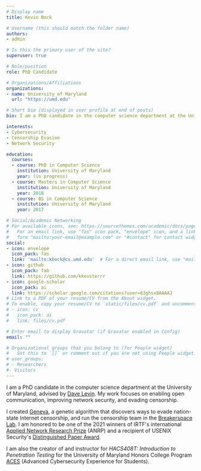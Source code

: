 ```yaml
---
# Display name
title: Kevin Bock

# Username (this should match the folder name)
authors:
- admin

# Is this the primary user of the site?
superuser: true

# Role/position
role: PhD Candidate

# Organizations/Affiliations
organizations:
- name: University of Maryland
  url: "https://umd.edu"

# Short bio (displayed in user profile at end of posts)
bio: I am a PhD candidate in the computer science department at the University of Maryland, advised by [Dave Levin](https://www.cs.umd.edu/~dml/). My work focuses on enabling open communication, improving network security, and evading censorship. 

interests:
- Cybersecurity 
- Censorship Evasion
- Network Security

education:
  courses:
  - course: PhD in Computer Science
    institution: University of Maryland 
    year: (in progress)
  - course: Masters in Computer Science
    institution: University of Maryland
    year: 2018
  - course: BS in Computer Science
    institution: University of Maryland
    year: 2017

# Social/Academic Networking
# For available icons, see: https://sourcethemes.com/academic/docs/page-builder/#icons
#   For an email link, use "fas" icon pack, "envelope" icon, and a link in the
#   form "mailto:your-email@example.com" or "#contact" for contact widget.
social:
- icon: envelope
  icon_pack: fas
  link: 'mailto:kbock@cs.umd.edu'  # For a direct email link, use "mailto:test@example.org".
- icon: github
  icon_pack: fab
  link: https://github.com/kkevsterrr
- icon: google-scholar
  icon_pack: ai
  link: https://scholar.google.com/citations?user=63ghsx8AAAAJ
# Link to a PDF of your resume/CV from the About widget.
# To enable, copy your resume/CV to `static/files/cv.pdf` and uncomment the lines below.
# - icon: cv
#   icon_pack: ai
#   link: files/cv.pdf

# Enter email to display Gravatar (if Gravatar enabled in Config)
email: ""

# Organizational groups that you belong to (for People widget)
#   Set this to `[]` or comment out if you are not using People widget.
# user_groups:
# - Researchers
#- Visitors
---
```


I am a PhD candidate in the computer science department at the
University of Maryland, advised by [Dave Levin](https://www.cs.umd.edu/~dml/).
My work focuses on enabling open communication, improving network security, and 
evading censorship. 

I created [Geneva](https://geneva.cs.umd.edu), a genetic algorithm that
discovers ways to evade nation-state Internet censorship, and run the censorship
team in the [Breakerspace Lab](https://breakerspace.io). I am honored to be one of the 2021
winners of IRTF's international [Applied Network Research
Prize](https://irtf.org/anrp/) (ANRP) and a recipient of USENIX Security's [Distinguished Paper Award](https://www.usenix.org/conference/usenixsecurity21/presentation/bock).

I am also the creator of and instructor for _HACS408T: Introduction to
Penetration Testing_ for the University of Maryland Honors College Program
[ACES](https://aces.umd.edu/) (Advanced Cybersecurity Experience for Students).


